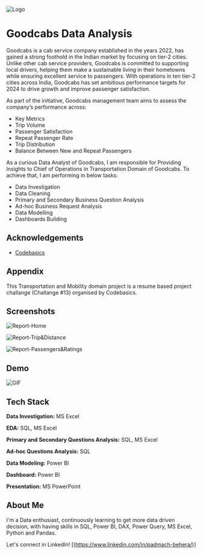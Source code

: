 
![Logo](https://github.com/user-attachments/assets/9e65541f-a246-4a4a-96cb-0f05f85535e2)


# Goodcabs Data Analysis

Goodcabs is a cab service company established in the years 2022, has gained a strong foothold in the Indian market by focusing on tier-2 cities. Unlike other cab service providers, Goodcabs is committed to supporting local drivers, helping them make a sustainable living in their hometowns while ensuring excellent service to passengers. With operations in ten tier-2 cities across India, Goodcabs has set ambitious performance targets for 2024 to drive growth and improve passenger satisfaction. 

As part of the initiative, Goodcabs management team aims to assess the company’s performance across:

- Key Metrics
- Trip Volume
- Passenger Satisfaction
- Repeat Passenger Rate
- Trip Distribution
- Balance Between New and Repeat Passengers 

As a curious Data Analyst of Goodcabs, I am responsible for Providing Insights to Chief of Operations in Transportation Domain of Goodcabs. To achieve that, I am performing in below tasks:

- Data Investigation
- Data Cleaning
- Primary and Secondary Business Question Analysis
- Ad-hoc Business Request Analysis
- Data Modelling
- Dashboards Building

## Acknowledgements

 - [Codebasics](https://codebasics.io/challenge/codebasics-resume-project-challenge)

## Appendix

This Transportation and Mobility domain project is a resume based project challange (Challange #13) organised by Codebasics.

## Screenshots

![Report-Home](https://github.com/user-attachments/assets/f054b03f-b2ce-40f6-9139-55ff14a94645)

![Report-Trip&Distance](https://github.com/user-attachments/assets/e69600e5-7acd-4830-91c9-2a979c918610)

![Report-Passengers&Ratings](https://github.com/user-attachments/assets/7d024cf7-8e4f-41b2-acb7-9344d1d48973)

## Demo

![GIF](https://github.com/user-attachments/assets/f75385ff-161d-4572-84ce-79c265489264)


## Tech Stack

**Data Investigation:** MS Excel

**EDA:** SQL, MS Excel

**Primary and Secondary Questions Analysis:** SQL, MS Excel

**Ad-hoc Questions Analysis:** SQL

**Data Modeling:** Power BI

**Dashboard:** Power BI

**Presentation:** MS PowerPoint


## About Me
I'm a Data enthusiast, continuously learning to get more data driven decision, with having skills in SQL, Power BI, DAX, Power Query, MS Excel, Python and Pandas.

Let's connect in LinkedIn! [(https://www.linkedin.com/in/padmach-behera/)]

